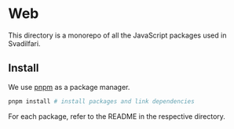 # Web

This directory is a monorepo of all the JavaScript packages used in Svadilfari.

## Install

We use [pnpm](https://pnpm.io/) as a package manager.

```bash
pnpm install # install packages and link dependencies
```

For each package, refer to the README in the respective directory.
